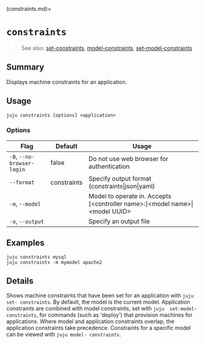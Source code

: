 (constraints.md)=
# `constraints`
> See also: [set-constraints](#set-constraints), [model-constraints](#model-constraints), [set-model-constraints](#set-model-constraints)

## Summary
Displays machine constraints for an application.

## Usage
```juju constraints [options] <application>```

### Options
| Flag | Default | Usage |
| --- | --- | --- |
| `-B`, `--no-browser-login` | false | Do not use web browser for authentication |
| `--format` | constraints | Specify output format (constraints&#x7c;json&#x7c;yaml) |
| `-m`, `--model` |  | Model to operate in. Accepts [&lt;controller name&gt;:]&lt;model name&gt;&#x7c;&lt;model UUID&gt; |
| `-o`, `--output` |  | Specify an output file |

## Examples

    juju constraints mysql
    juju constraints -m mymodel apache2


## Details

Shows machine constraints that have been set for an application with `juju set-
constraints`.
By default, the model is the current model.
Application constraints are combined with model constraints, set with `juju 
set-model-constraints`, for commands (such as 'deploy') that provision
machines for applications. Where model and application constraints overlap, the
application constraints take precedence.
Constraints for a specific model can be viewed with `juju model-
constraints`.